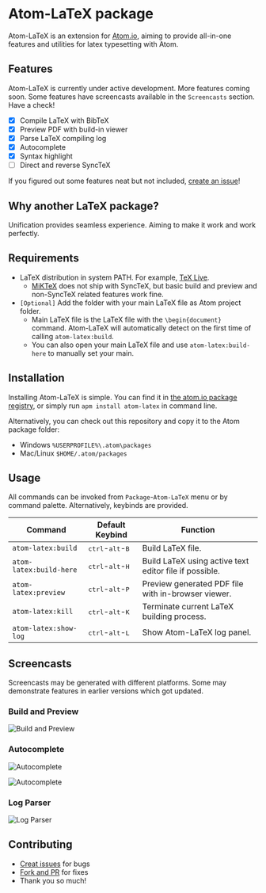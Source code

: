# Atom-LaTeX package

Atom-LaTeX is an extension for [Atom.io](https://atom.io/), aiming to provide all-in-one features and utilities for latex typesetting with Atom.

## Features

Atom-LaTeX is currently under active development. More features coming soon.
Some features have screencasts available in the `Screencasts` section. Have a check!

- [x] Compile LaTeX with BibTeX
- [x] Preview PDF with build-in viewer
- [x] Parse LaTeX compiling log
- [x] Autocomplete
- [x] Syntax highlight
- [ ] Direct and reverse SyncTeX

If you figured out some features neat but not included, [create an issue](https://github.com/James-Yu/Atom-LaTeX/issues/new)!

## Why another LaTeX package?

Unification provides seamless experience. Aiming to make it work and work perfectly.

## Requirements

- LaTeX distribution in system PATH. For example, [TeX Live](https://www.tug.org/texlive/).
  - [MiKTeX](https://miktex.org/) does not ship with SyncTeX, but basic build and preview and non-SyncTeX related features work fine.
- `[Optional]` Add the folder with your main LaTeX file as Atom project folder.
  - Main LaTeX file is the LaTeX file with the `\begin{document}` command. Atom-LaTeX will automatically detect on the first time of calling `atom-latex:build`.
  - You can also open your main LaTeX file and use `atom-latex:build-here` to manually set your main.

## Installation

Installing Atom-LaTeX is simple. You can find it in [the atom.io package registry](https://atom.io/packages/atom-latex), or simply run `apm install atom-latex` in command line.

Alternatively, you can check out this repository and copy it to the Atom package folder:
- Windows `%USERPROFILE%\.atom\packages`
- Mac/Linux `$HOME/.atom/packages`

## Usage

All commands can be invoked from `Package`-`Atom-LaTeX` menu or by command palette. Alternatively, keybinds are provided.

| Command               | Default Keybind                             | Function |
|-----------------------|---------------------------------------------|----------|
| `atom-latex:build`      | <kbd>ctrl</kbd>-<kbd>alt</kbd>-<kbd>B</kbd> | Build LaTeX file. |
| `atom-latex:build-here` | <kbd>ctrl</kbd>-<kbd>alt</kbd>-<kbd>H</kbd> | Build LaTeX using active text editor file if possible. |
| `atom-latex:preview`    | <kbd>ctrl</kbd>-<kbd>alt</kbd>-<kbd>P</kbd> | Preview generated PDF file with in-browser viewer. |
| `atom-latex:kill`       | <kbd>ctrl</kbd>-<kbd>alt</kbd>-<kbd>K</kbd> | Terminate current LaTeX building process. |
| `atom-latex:show-log`   | <kbd>ctrl</kbd>-<kbd>alt</kbd>-<kbd>L</kbd> | Show Atom-LaTeX log panel. |

## Screencasts

Screencasts may be generated with different platforms. Some may demonstrate features in earlier versions which got updated.

### Build and Preview
![Build and Preview](https://raw.githubusercontent.com/James-Yu/Atom-LaTeX/master/figures/build.gif)

### Autocomplete
![Autocomplete](https://raw.githubusercontent.com/James-Yu/Atom-LaTeX/master/figures/command-autocomplete.gif)

![Autocomplete](https://raw.githubusercontent.com/James-Yu/Atom-LaTeX/master/figures/reference-autocomplete.gif)

### Log Parser
![Log Parser](https://raw.githubusercontent.com/James-Yu/Atom-LaTeX/master/figures/log-parser.gif)

## Contributing

- [Creat issues](https://github.com/James-Yu/Atom-LaTeX/issues) for bugs
- [Fork and PR](https://github.com/James-Yu/Atom-LaTeX/pulls) for fixes
- Thank you so much!
